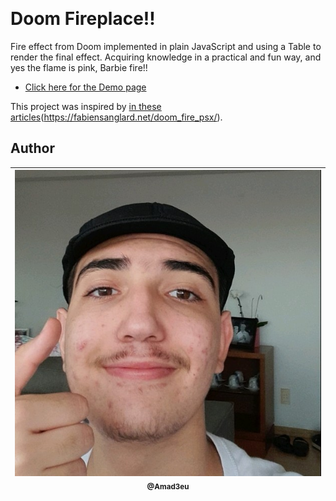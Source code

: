 <p align="center">
  <a href="">
    <img src="" width="480">
  </a>
</p>

# Doom Fireplace!!
Fire effect from Doom implemented in plain JavaScript and using a Table to render the final effect.
Acquiring knowledge in a practical and fun way, and yes the flame is pink, Barbie fire!!

- [Click here for the Demo page]()


This project was inspired by [in these articles](https://medium.com/@FilipeDeschamps/tutorial-completo-de-como-implementar-o-algoritmo-do-fogo-do-doom-41d38ac39fa7)(https://fabiensanglard.net/doom_fire_psx/).


## Author

| [<img src="Img\ME.jfif"><br><sub>@Amad3eu</sub>](https://github.com/Amad3eu)  |
| :---: |